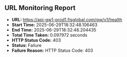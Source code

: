 ## URL Monitoring Report

- **URL:** https://api-gw1-prod1.fisglobal.com/gw/v1/health
- **Start Time:** 2025-06-29T18:32:48.106463
- **End Time:** 2025-06-29T18:32:48.204435
- **Total Time Taken:** 0.097972 seconds
- **HTTP Status Code:** 403
- **Status:** Failure
- **Failure Reason:** HTTP Status Code: 403

